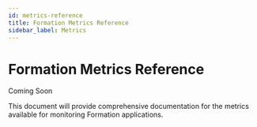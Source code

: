 ```yaml
---
id: metrics-reference
title: Formation Metrics Reference
sidebar_label: Metrics
---
```


# Formation Metrics Reference

Coming Soon

This document will provide comprehensive documentation for the metrics available for monitoring Formation applications. 